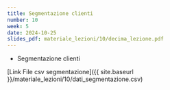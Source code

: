 ```yaml
---
title: Segmentazione clienti
number: 10
week: 5
date: 2024-10-25
slides_pdf: materiale_lezioni/10/decima_lezione.pdf
---
```


- Segmentazione clienti


[Link File csv segmentazione]({{ site.baseurl }}/materiale_lezioni/10/dati_segmentazione.csv)  
